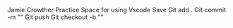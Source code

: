 Jamie Crowther
Practice Space for using Vscode
Save
Git add .
Git commit -m ""
Git push
Git checkout -b ""